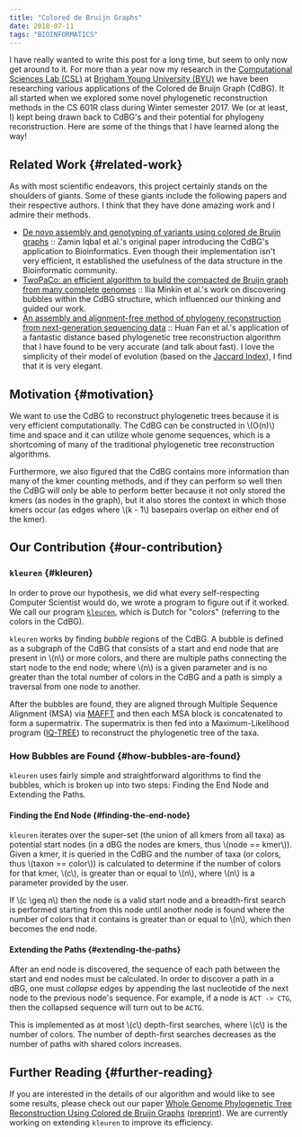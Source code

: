 ```yaml
---
title: "Colored de Bruijn Graphs"
date: 2018-07-11
tags: "BIOINFORMATICS"
---
```


I have really wanted to write this post for a long time, but seem to only now
get around to it. For more than a year now my research in the
[Computational Sciences Lab (CSL)](http://bioresearch.byu.edu/) at [Brigham Young University (BYU)](https://byu.edu) we have been
researching various applications of the Colored de Bruijn Graph (CdBG). It all
started when we explored some novel phylogenetic reconstruction methods in the
CS 601R class during Winter semester 2017. We (or at least, I) kept being drawn
back to CdBG's and their potential for phylogeny reconstruction. Here are some
of the things that I have learned along the way!


## Related Work {#related-work}

As with most scientific endeavors, this project certainly stands on the
shoulders of giants. Some of these giants include the following papers and their
respective authors. I think that they have done amazing work and I admire their
methods.

-   [De novo assembly and genotyping of variants using colored de Bruijn graphs](http://dx.doi.org/10.1038/ng.1028)
    :: Zamin Iqbal et al.'s original paper introducing the CdBG's application to
    Bioinformatics. Even though their implementation isn't very efficient, it
    established the usefulness of the data structure in the Bioinformatic
    community.
-   [TwoPaCo: an efficient algorithm to build the compacted de Bruijn graph from
    many complete genomes](http://dx.doi.org/10.1093/bioinformatics/btw609) :: Ilia Minkin et al.'s work on discovering bubbles
    within the CdBG structure, which influenced our thinking and guided our
    work.
-   [An assembly and alignment-free method of phylogeny reconstruction from
    next-generation sequencing data](http://dx.doi.org/10.1186/s12864-015-1647-5) :: Huan Fan et al.'s application of a
    fantastic distance based phylogenetic tree reconstruction algorithm that I
    have found to be very accurate (and talk about fast). I love the simplicity
    of their model of evolution (based on the [Jaccard Index](https://en.wikipedia.org/wiki/Jaccard%5Findex)), I find that it is
    very elegant.


## Motivation {#motivation}

We want to use the CdBG to reconstruct phylogenetic trees because it is very
efficient computationally. The CdBG can be constructed in \\(O(n)\\) time and space
and it can utilize whole genome sequences, which is a shortcoming of many of the
traditional phylogenetic tree reconstruction algorithms.

Furthermore, we also figured that the CdBG contains more information than many
of the kmer counting methods, and if they can perform so well then the CdBG will
only be able to perform better because it not only stored the kmers (as nodes in
the graph), but it also stores the context in which those kmers occur (as edges
where \\(k - 1\\) basepairs overlap on either end of the kmer).


## Our Contribution {#our-contribution}


### `kleuren` {#kleuren}

In order to prove our hypothesis, we did what every self-respecting Computer
Scientist would do, we wrote a program to figure out if it worked. We call our
program [`kleuren`](https://github.com/Colelyman/kleuren), which is Dutch for "colors" (referring to the colors in the
CdBG).

`kleuren` works by finding _bubble_ regions of the CdBG. A bubble is defined as
a subgraph of the CdBG that consists of a start and end node that are present in
\\(n\\) or more colors, and there are multiple paths connecting the start node to
the end node; where \\(n\\) is a given parameter and is no greater than the total
number of colors in the CdBG and a path is simply a traversal from one node to
another.

After the bubbles are found, they are aligned through Multiple Sequence
Alignment (MSA) via [MAFFT](https://mafft.cbrc.jp/alignment/software/) and then each MSA block is concatenated to form a
supermatrix. The supermatrix is then fed into a Maximum-Likelihood program
([IQ-TREE](http://www.iqtree.org/)) to reconstruct the phylogenetic tree of the taxa.


### How Bubbles are Found {#how-bubbles-are-found}

`kleuren` uses fairly simple and straightforward algorithms to find
the bubbles, which is broken up into two steps: Finding the End Node
and Extending the Paths.


#### Finding the End Node {#finding-the-end-node}

`kleuren` iterates over the super-set (the union of all kmers from all
taxa) as potential start nodes (in a dBG the nodes are kmers, thus
\\(node == kmer\\)). Given a kmer, it is queried in the CdBG and the number
of taxa (or colors, thus \\(taxon == color\\)) is calculated to determine if
the number of colors for that kmer, \\(c\\), is greater than or equal to \\(n\\),
where \\(n\\) is a parameter provided by the user.

If \\(c \geq n\\) then the node is a valid start node and a breadth-first
search is performed starting from this node until another node is
found where the number of colors that it contains is greater than or
equal to \\(n\\), which then becomes the end node.


#### Extending the Paths {#extending-the-paths}

After an end node is discovered, the sequence of each path between the
start and end nodes must be calculated. In order to discover a path in
a dBG, one must _collapse_ edges by appending the last nucleotide of
the next node to the previous node's sequence. For example, if a node
is `ACT -> CTG`, then the collapsed sequence will turn out to be
`ACTG`.

This is implemented as at most \\(c\\) depth-first searches, where \\(c\\) is
the number of colors. The number of depth-first searches decreases as
the number of paths with shared colors increases.


## Further Reading {#further-reading}

If you are interested in the details of our algorithm and would like to see some
results, please check out our paper [Whole Genome Phylogenetic Tree
Reconstruction Using Colored de Bruijn Graphs](https://ieeexplore.ieee.org/document/8251300/) ([preprint](https://arxiv.org/abs/1709.00164)). We are currently
working on extending `kleuren` to improve its efficiency.
